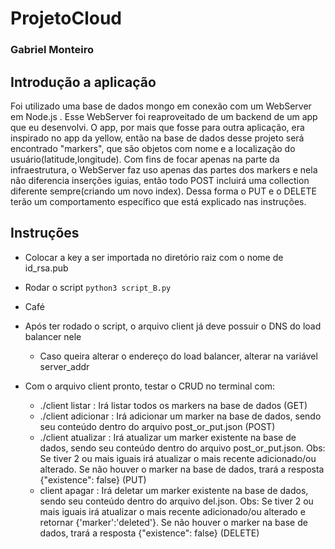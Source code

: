 # ProjetoCloud
### Gabriel Monteiro

## Introdução a aplicação

  Foi utilizado uma base de dados mongo em conexão com um WebServer em Node.js . Esse WebServer foi reaproveitado de um backend de um app que eu desenvolvi. O app, por mais que fosse para outra aplicação, era inspirado no app da yellow, então na base de dados desse projeto será encontrado "markers", que são objetos com nome e a localização do usuário(latitude,longitude). Com fins de focar apenas na parte da infraestrutura, o WebServer faz uso apenas das partes dos markers e nela não diferencia inserções iguias, então todo POST incluirá uma collection diferente sempre(criando um novo index). Dessa forma o PUT e o DELETE terão um comportamento específico que está explicado nas instruções. 

## Instruções

 - Colocar a key a ser importada no diretório raiz com o nome de id_rsa.pub
 
 - Rodar o script `python3 script_B.py`
 
 - Café
 
 - Após ter rodado o script, o arquivo client já deve possuir o DNS do load balancer nele
   - Caso queira alterar o endereço do load balancer, alterar na variável server_addr
   
 - Com o arquivo client pronto, testar o CRUD no terminal com:
 
    - ./client listar : Irá listar todos os markers na base de dados (GET)
    - ./client adicionar : Irá adicionar um marker na base de dados, sendo seu conteúdo dentro do arquivo post_or_put.json (POST)
    - ./client atualizar : Irá atualizar um marker existente na base de dados, sendo seu conteúdo dentro do arquivo post_or_put.json.  Obs: Se tiver 2 ou mais iguais irá atualizar o mais recente adicionado/ou alterado. Se não houver o marker na base de dados, trará a resposta {"existence": false} (PUT)
    - client apagar : Irá deletar um marker existente na base de dados, sendo seu conteúdo dentro do arquivo del.json. Obs: Se tiver 2 ou mais iguais irá atualizar o mais recente adicionado/ou alterado e retornar {'marker':'deleted'}. Se não houver o marker na base de dados, trará a resposta {"existence": false} (DELETE)

